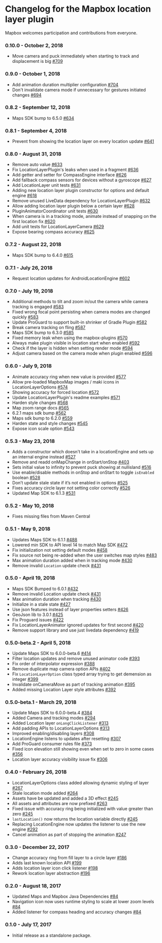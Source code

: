 # Changelog for the Mapbox location layer plugin

Mapbox welcomes participation and contributions from everyone.

### 0.10.0 - October 2, 2018
- Move camera and puck immediately when starting to track and displacement is big [#709](https://github.com/mapbox/mapbox-plugins-android/pull/709)

### 0.9.0 - October 1, 2018
- Add animation duration multiplier configuration [#704](https://github.com/mapbox/mapbox-plugins-android/pull/704)
- Don't invalidate camera mode if unnecessary for gestures initiated changes [#694](https://github.com/mapbox/mapbox-plugins-android/pull/694)

### 0.8.2 - September 12, 2018
- Maps SDK bump to 6.5.0 [#634](https://github.com/mapbox/mapbox-plugins-android/pull/634)

### 0.8.1 - September 4, 2018
- Prevent from showing the location layer on every location update [#641](https://github.com/mapbox/mapbox-plugins-android/pull/641)

### 0.8.0 - August 31, 2018
- Remove auto value [#633](https://github.com/mapbox/mapbox-plugins-android/pull/633)
- Fix LocationLayerPlugin's leaks when used in a fragment [#636](https://github.com/mapbox/mapbox-plugins-android/pull/636)
- Add getter and setter for CompassEngine interface [#626](https://github.com/mapbox/mapbox-plugins-android/pull/626)
- Add fallback compass sensors for devices without a gyroscope [#627](https://github.com/mapbox/mapbox-plugins-android/pull/627)
- Add LocationLayer unit tests [#631](https://github.com/mapbox/mapbox-plugins-android/pull/631)
- Adding new location layer plugin constructor for options and default engine [#618](https://github.com/mapbox/mapbox-plugins-android/pull/618)
- Remove unused LiveData dependency for LocationLayerPlugin [#632](https://github.com/mapbox/mapbox-plugins-android/pull/632)
- Allow adding location layer plugin below a certain layer [#628](https://github.com/mapbox/mapbox-plugins-android/pull/628)
- PluginAnimatorCoordinator unit tests [#630](https://github.com/mapbox/mapbox-plugins-android/pull/630)
- When camera is in a tracking mode, animate instead of snapping on the first location fix [#620](https://github.com/mapbox/mapbox-plugins-android/pull/620)
- Add unit tests for LocationLayerCamera [#629](https://github.com/mapbox/mapbox-plugins-android/pull/629)
- Expose bearing compass accuracy [#625](https://github.com/mapbox/mapbox-plugins-android/pull/625)

### 0.7.2 - August 22, 2018
- Maps SDK bump to 6.4.0 [#615](https://github.com/mapbox/mapbox-plugins-android/pull/615)

### 0.7.1 - July 26, 2018
- Request location updates for AndroidLocationEngine [#602](https://github.com/mapbox/mapbox-plugins-android/pull/602)

### 0.7.0 - July 19, 2018
- Additional methods to tilt and zoom in/out the camera while camera tracking is engaged [#583](https://github.com/mapbox/mapbox-plugins-android/pull/583)
- Fixed wrong focal point persisting when camera modes are changed quickly [#583](https://github.com/mapbox/mapbox-plugins-android/pull/583)
- Update ProGuard to support built-in shrinker of Gradle Plugin [#582](https://github.com/mapbox/mapbox-plugins-android/pull/582)
- Break camera tracking on fling [#587](https://github.com/mapbox/mapbox-plugins-android/pull/587)
- Maps SDK bump to 6.3.0 [#585](https://github.com/mapbox/mapbox-plugins-android/pull/585)
- Fixed memory leak when using the mapbox-plugins [#570](https://github.com/mapbox/mapbox-plugins-android/issues/570)
- Always make plugin visible in location start when enabled [#592](https://github.com/mapbox/mapbox-plugins-android/pull/592)
- Check if the layer is hidden when setting render mode [#594](https://github.com/mapbox/mapbox-plugins-android/pull/594)
- Adjust camera based on the camera mode when plugin enabled [#596](https://github.com/mapbox/mapbox-plugins-android/pull/596)

### 0.6.0 - July 9, 2018
- Animate accuracy ring when new value is provided [#577](https://github.com/mapbox/mapbox-plugins-android/pull/577)
- Allow pre-loaded MapboxMap images / maki icons in LocationLayerOptions [#574](https://github.com/mapbox/mapbox-plugins-android/pull/574)
- Showing accuracy for forced location [#572](https://github.com/mapbox/mapbox-plugins-android/pull/572)
- Update LocationLayerPlugin's readme examples [#571](https://github.com/mapbox/mapbox-plugins-android/pull/571)
- Harden style changes [#568](https://github.com/mapbox/mapbox-plugins-android/pull/568)
- Map zoom range docs [#565](https://github.com/mapbox/mapbox-plugins-android/pull/565)
- 6.2.1 maps sdk bump [#562](https://github.com/mapbox/mapbox-plugins-android/pull/562)
- Maps sdk bump to 6.2.0 [#559](https://github.com/mapbox/mapbox-plugins-android/pull/559)
- Harden state and style changes [#545](https://github.com/mapbox/mapbox-plugins-android/pull/545)
- Expose icon scale option [#543](https://github.com/mapbox/mapbox-plugins-android/pull/543)

### 0.5.3 - May 23, 2018
- Adds a constructor which doesn't take in a locationEngine and sets up an internal engine instead [#527](https://github.com/mapbox/mapbox-plugins-android/pull/527)
- Remove and readd onMapChange in onStart/onStop [#403](https://github.com/mapbox/mapbox-plugins-android/pull/403)
- Sets initial value to infinity to prevent puck showing at nullisland [#516](https://github.com/mapbox/mapbox-plugins-android/pull/516)
- Use enable/disable methods in onStop and onStart to toggle `isEnabled` boolean [#528](https://github.com/mapbox/mapbox-plugins-android/pull/528)
- Don’t update stale state if it’s not enabled in options [#525](https://github.com/mapbox/mapbox-plugins-android/pull/525)
- Fixes accuracy circle layer not setting color correctly [#526](https://github.com/mapbox/mapbox-plugins-android/pull/526)
- Updated Map SDK to 6.1.3 [#531](https://github.com/mapbox/mapbox-plugins-android/pull/531)

### 0.5.2 - May 10, 2018
- Fixes missing files from Maven Central

### 0.5.1 - May 9, 2018
- Updates Maps SDK to 6.1.1 [#488](https://github.com/mapbox/mapbox-plugins-android/pull/488)
- Lowered min SDK to API level 14 to match Map SDK [#472](https://github.com/mapbox/mapbox-plugins-android/pull/472)
- Fix initialization not setting default modes [#458](https://github.com/mapbox/mapbox-plugins-android/pull/458)
- Fix source not being re-added when the user switches map styles [#483](https://github.com/mapbox/mapbox-plugins-android/pull/483)
- Max animation duration added when in tracking mode [#430](https://github.com/mapbox/mapbox-plugins-android/pull/430)
- Remove invalid `Location` update check [#431](https://github.com/mapbox/mapbox-plugins-android/pull/431)

### 0.5.0 - April 19, 2018
- Maps SDK Bumped to 6.0.1 [#432](https://github.com/mapbox/mapbox-plugins-android/pull/432)
- Remove invalid Location update check [#431](https://github.com/mapbox/mapbox-plugins-android/pull/431)
- Max animation duration when tracking [#430](https://github.com/mapbox/mapbox-plugins-android/pull/430)
- Initialize in a stale state [#427](https://github.com/mapbox/mapbox-plugins-android/pull/427)
- Use json features instead of layer properties setters [#426](https://github.com/mapbox/mapbox-plugins-android/pull/426)
- GeoJson lib to 3.0.1 [#425](https://github.com/mapbox/mapbox-plugins-android/pull/425)
- Fix Proguard issues [#422](https://github.com/mapbox/mapbox-plugins-android/pull/422)
- Fix LocationLayerAnimator ignored updates for first second [#420](https://github.com/mapbox/mapbox-plugins-android/pull/420)
- Remove support library and use just livedata dependency [#419](https://github.com/mapbox/mapbox-plugins-android/pull/419)

### 0.5.0-beta.2 - April 5, 2018
- Update Maps SDK to 6.0.0-beta.6 [#414](https://github.com/mapbox/mapbox-plugins-android/pull/414)
- Filter location updates and remove unused animator code [#393](https://github.com/mapbox/mapbox-plugins-android/pull/393)
- Fix order of interpolator expression [#388](https://github.com/mapbox/mapbox-plugins-android/pull/388)
- Remove duplicate map camera option APIs [#402](https://github.com/mapbox/mapbox-plugins-android/pull/402)
- Fix `LocationLayerOption` class typed array trying to get demension as integer [#399](https://github.com/mapbox/mapbox-plugins-android/pull/399)
- Invalidate onCameraMove as part of tracking animation [#395](https://github.com/mapbox/mapbox-plugins-android/pull/395)
- Added missing Location Layer style attributes [#392](https://github.com/mapbox/mapbox-plugins-android/pull/392)

### 0.5.0-beta.1 - March 29, 2018
- Update Maps SDK to 6.0.0-beta.4 [#384](https://github.com/mapbox/mapbox-plugins-android/pull/384)
- Added Camera and tracking modes [#294](https://github.com/mapbox/mapbox-plugins-android/pull/294)
- Added Location layer `onLongClickListener` [#313](https://github.com/mapbox/mapbox-plugins-android/pull/313)
- Add padding APIs to LocationLayerOptions [#313](https://github.com/mapbox/mapbox-plugins-android/pull/313)
- Improved enabling/disabling layers [#308](https://github.com/mapbox/mapbox-plugins-android/pull/308)
- LocationEngine listens to updates after resetting [#307](https://github.com/mapbox/mapbox-plugins-android/pull/307)
- Add ProGuard consumer rules file [#373](https://github.com/mapbox/mapbox-plugins-android/pull/373)
- Fixed icon elevation still showing even when set to zero in some cases [#356](https://github.com/mapbox/mapbox-plugins-android/pull/356)
- Location layer accuracy visibility issue fix [#306](https://github.com/mapbox/mapbox-plugins-android/pull/306)

### 0.4.0 - February 26, 2018
- LocationLayerOptions class added allowing dynamic styling of layer [#267](https://github.com/mapbox/mapbox-plugins-android/pull/267)
- Stale location mode added [#264](https://github.com/mapbox/mapbox-plugins-android/pull/264)
- Assets have be updated and added a 3D effect [#245](https://github.com/mapbox/mapbox-plugins-android/pull/245)
- All assets and attributes are now prefixed [#263](https://github.com/mapbox/mapbox-plugins-android/pull/263)
- Fixed issue with accuracy ring being initialized with value greater than zero [#245](https://github.com/mapbox/mapbox-plugins-android/pull/245)
- `lastLocation()` now returns the location variable directly [#245](https://github.com/mapbox/mapbox-plugins-android/pull/245)
- Replacing LocationEngine now updates the listener to use the new engine [#292](https://github.com/mapbox/mapbox-plugins-android/pull/292)
- Cancel animation as part of stopping the animation [#247](https://github.com/mapbox/mapbox-plugins-android/pull/247)


### 0.3.0 - December 22, 2017
- Change accuracy ring from fill layer to a circle layer [#186](https://github.com/mapbox/mapbox-plugins-android/pull/186)
- Adds last known location API [#199](https://github.com/mapbox/mapbox-plugins-android/pull/199)
- Adds location layer icon click listener [#198](https://github.com/mapbox/mapbox-plugins-android/pull/198)
- Rework location layer abstraction [#196](https://github.com/mapbox/mapbox-plugins-android/pull/196)

### 0.2.0 - August 18, 2017
- Updated Maps and Mapbox Java Dependencies [#84](https://github.com/mapbox/mapbox-plugins-android/pull/84)
- Navigation icon now uses runtime styling to scale at lower zoom levels [#84](https://github.com/mapbox/mapbox-plugins-android/pull/84)
- Added listener for compass heading and accuracy changes [#84](https://github.com/mapbox/mapbox-plugins-android/pull/84)

### 0.1.0 - July 17, 2017
- Initial release as a standalone package.
